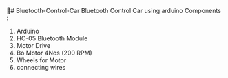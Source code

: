 🚗# Bluetooth-Control-Car
Bluetooth Control Car using arduino
Components :
1. Arduino
2. HC-05 Bluetooth Module
3. Motor Drive
4. Bo Motor 4Nos (200 RPM)
5. Wheels for Motor
6. connecting wires
